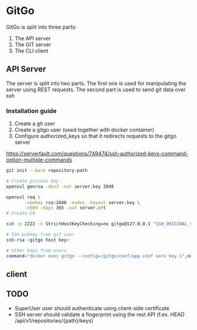# GitGo

GitGo is split into three parts:
1. The API server
2. The GIT server
3. The CLI client

## API Server

The server is split into two parts. The first one is used for manipulating the server using REST requests.
The second part is used to send git data over ssh

### Installation guide

1. Create a git user
2. Create a gitgo user (used together with docker container)
3. Configure authorized_keys so that it redirects requests to the gitgo server

https://serverfault.com/questions/749474/ssh-authorized-keys-command-option-multiple-commands

```bash
git init --bare repository-path
```

```bash
# Create private key
openssl genrsa -des3 -out server.key 2048

openssl req \
       -newkey rsa:2048 -nodes -keyout server.key \
       -x509 -days 365 -out server.crt
# Create CA

```

```bash
ssh -p 2222 -o StrictHostKeyChecking=no gitgo@127.0.0.1 "SSH_ORIGINAL_COMMAND=\"$SSH_ORIGINAL_COMMAND\" $0 $@"
```

```bash
# SSH pubkey from git user
ssh-rsa <gitgo host key>

# other keys from users
command="docker exec gitgo --config=/gitgo/conf/app.conf serv key-1",no-port-forwarding,no-X11-forwarding,no-agent-forwarding,no-pty <user pubkey>
```

## client

## TODO

* SuperUser user should authenticate using client-side certificate
* SSH server should validate a fingerprint using the rest API (f.ex. HEAD /api/v1/repositories/{path}/keys)